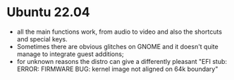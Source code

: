 # Ubuntu 22.04
- all the main functions work, from audio to video and also the shortcuts and special keys.
- Sometimes there are obvious glitches on GNOME and it doesn't quite manage to integrate guest additions;
- for unknown reasons the distro can give a differently pleasant "EFI stub: ERROR: FIRMWARE BUG: kernel image not aligned on 64k boundary"
